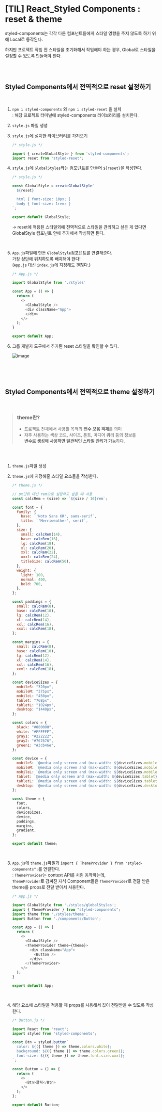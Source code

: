 # [TIL] React_Styled Components : reset & theme
styled-components는 각각 다른 컴포넌트들에게 스타일 영향을 주지 않도록 하기 위해 Local로 동작된다.   

하지만 프로젝트 작업 전 스타일을 초기화해서 작업해야 하는 경우, Global로 스타일을 설정할 수 있도록 만들어야 한다.

<br />
<br />

## Styled Components에서 전역적으로 reset 설정하기

<br />

1. `npm i styled-components` 와 `npm i styled-reset` 을 설치    
  : 해당 프로젝트 터미널에 styled-components 라이브러리를 설치한다.

2. `style.js` 파일 생성

3. `style.js`에 설치한 라이브러리를 가져오기
  
    ```javascript
    /* style.js */

    import { createGlobalStyle } from 'styled-components';
    import reset from 'styled-reset';
    ```

4. `style.js`에 `GlobalStyles`라는 컴포넌트를 만들어 `${reset}`을 작성한다.

    ```javascript
    /* style.js */

    const GlobalStyle = createGlobalStyle`
      ${reset}

      html { font-size: 10px; }
      body { font-size: 1rem; }
    `;

    export default GlobalStyle;
    ```
    → reset에 적용된 스타일외에 전역적으로 스타일을 관리하고 싶은 게 있다면 GlobalStyle 컴포넌트 안에 추가해서 작성하면 된다.

    <br />

5. `App.js`파일에 만든 `GlobalStyle`컴포넌트를 연결해준다.   
    가장 상단에 위치하도록 배치해야 한다!   
    (`App.js` 대신 `index.js`에 지정해도 괜찮다.)

    ```javascript
    /* App.js */

    import GlobalStyle from './styles'

    const App = () => {
      return (
        <>
          <GlobalStyle />
          <div className="App">
          </div>
        </>
      );
    }

    export default App;
    ```

6. 크롬 개발자 도구에서 추가된 reset 스타일을 확인할 수 있다.

    ![image](https://user-images.githubusercontent.com/81572770/153545399-8c24ee9e-301e-4fc7-94dd-a455d2280813.png)

<br />
<br />
<br />

## Styled Components에서 전역적으로 theme 설정하기

<br />

> ### theme란?
>
> - 프로젝트 전체에서 사용할 목적의 **변수 모음 객체**를 의미   
> - 자주 사용하는 색상 코드, 사이즈, 폰트, 미디어 쿼리 등의 정보를    
> **변수로 생성해 사용하면 일관적인 스타일 관리가 가능**하다.

<br />
<br />

1. `theme.js`파일 생성

2. `theme.js`에 지정해줄 스타일 요소들을 작성한다.

    ```javascript
    /* theme.js */

    // px단위 대신 rem으로 설정하고 싶을 때 사용
    const calcRem = (size) => `${size / 16}rem`;

    const font = {
      family: {
        base: `'Noto Sans KR', sans-serif`,
        title: `'Merriweather', serif`,
      },
      size: {
        small: calcRem(14),
        base: calcRem(16),
        lg: calcRem(18),
        xl: calcRem(20),
        xxl: calcRem(22),
        xxxl: calcRem(24),
        titleSize: calcRem(50),
      },
      weight: {
        light: 100,
        normal: 400,
        bold: 700,
      },
    };

    const paddings = {
      small: calcRem(8),
      base: calcRem(10),
      lg: calcRem(12),
      xl: calcRem(14),
      xxl: calcRem(16),
      xxxl: calcRem(18),
    };

    const margins = {
      small: calcRem(8),
      base: calcRem(10),
      lg: calcRem(12),
      xl: calcRem(14),
      xxl: calcRem(16),
      xxxl: calcRem(18),
    };

    const deviceSizes = {
      mobileS: "320px",
      mobileM: "375px",
      mobileL: "450px",
      tablet: "768px",
      tabletL: "1024px",
      desktop: "1440px",
    };

    const colors = {
      black: "#000000",
      white: "#FFFFFF",
      gray1: "#222222",
      gray2: "#767676",
      green1: "#3cb46e",
    };

    const device = {
      mobileS: `@media only screen and (max-width: ${deviceSizes.mobileS})`,
      mobileM: `@media only screen and (max-width: ${deviceSizes.mobileM})`,
      mobileL: `@media only screen and (max-width: ${deviceSizes.mobileL})`,
      tablet: `@media only screen and (max-width: ${deviceSizes.tablet})`,
      tabletL: `@media only screen and (max-width: ${deviceSizes.tabletL})`,
      desktop: `@media only screen and (max-width: ${deviceSizes.desktop})`,
    };

    const theme = {
      font,
      colors,
      deviceSizes,
      device,
      paddings,
      margins,
      gradient,
    };

    export default theme;
    ```
<br />

3. `App.js`에  `theme.js`파일과 `import { ThemeProvider } from "styled-components";`를 연결한다.   
  : `ThemeProvider`는 context API를 처럼 동작하는데,   
    `ThemeProvider`로 감싸진 자식 Component들은 `ThemeProvider`로 전달 받은 theme를 props로 전달 받아서 사용한다.

    ```javascript
    /* App.js */

    import GlobalStyle from './styles/globalStyles';
    import { ThemeProvider } from "styled-components";
    import theme from './styles/theme';
    import Button from './components/Button';

    const App = () => {
      return (
        <>
          <GlobalStyle />
          <ThemeProvider theme={theme}>
            <div className="App">
              <Button />
            </div>
          </ThemeProvider>
        </>
      );
    }

    export default App;
    ```

<br />

4. 해당 요소에 스타일을 적용할 때 props를 사용해서 값이 전달받을 수 있도록 작성한다.

    ```javascript
    /* Button.js */

    import React from 'react';
    import styled from 'styled-components';

    const Btn = styled.button`
      color: ${({ theme }) => theme.colors.white};
      background: ${({ theme }) => theme.colors.green1};
      font-size: ${({ theme }) => theme.font.size.xxxl};
    `;

    const Button = () => {
      return (
        <>
          <Btn>클릭</Btn>
        </>
      );
    };

    export default Button;
    ```

<br />
<br />